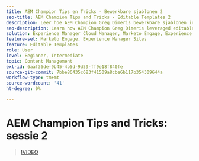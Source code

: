 ```yaml
---
title: AEM Champion Tips en Tricks - Bewerkbare sjablonen 2
seo-title: AEM Champion Tips and Tricks - Editable Templates 2
description: Leer hoe AEM Champion Greg Dimeris bewerkbare sjablonen in AEM Sites heeft gebruikt. Bekijk deze snelle tips en probeer ze vandaag nog eens.
seo-description: Learn how AEM Champion Greg Dimeris leveraged editable templates in AEM Sites. Review these quick tips and then give them a try in your instance today.
solution: Experience Manager Cloud Manager, Marketo Engage, Experience Manager Sites
feature-set: Marketo Engage, Experience Manager Sites
feature: Editable Templates
role: User
level: Beginner, Intermediate
topic: Content Management
exl-id: 6aaf36de-9b45-4b5d-9d59-ff9e18f840fe
source-git-commit: 7bbe86435c683f41509a8cbe6b117b354309644a
workflow-type: tm+mt
source-wordcount: '41'
ht-degree: 0%

---
```


# AEM Champion Tips and Tricks: sessie 2

>[!VIDEO](https://video.tv.adobe.com/v/3439843?quality=12&learn=on&captions=dut)

